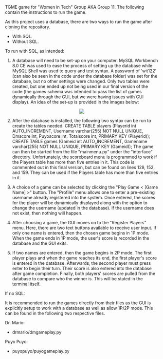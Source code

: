TGME game for "Women in Tech" Group AKA Group 11. The following contain the instructions to run the game.

As this project uses a database, there are two ways to run the game after cloning the repository.
- With SQL.
- Without SQL.

To run with SQL, as intended:
1. A database will need to be set-up on your computer. MySQL Workbench 8.0 CE was used to ease the process of setting
up the database while MySQL Shell was used to query and test syntax. A password of 'wit122' (can also be seen in the
code under the database folder) was set for the database, but no other settings were changed. Only two tables were
created, but one ended up not being used in our final version of the code (the games schema was intended to pass the 
list of games dynamically through the GUI, but we were having issues with GUI display). An idea of the set-up is
provided in the images below:
<p align="center">
  <img src="https://i.imgur.com/E2UulYF.png">
</p>

2. After the database is installed, the following two syntax can be run to create the tables needed.
CREATE TABLE players (Playerid int AUTO_INCREMENT, Username varchar(255) NOT NULL UNIQUE, Dmscore int, Puyoscore int, Totalscore int, PRIMARY KEY (Playerid));
CREATE TABLE games (Gameid int AUTO_INCREMENT, Gamename varchar(255) NOT NULL UNIQUE, PRIMARY KEY (Gameid));
The game can then be started from the file "mainmenu.py" under the "interface" directory. Unfortunately, 
the scoreboard menu is programmed to work if the Players table has more than five entries in it. 
This code is commented out in this final version, but can be found on lines 129, 152, and 159. They can be
used if the Players table has more than five entries in it.

3. A choice of a game can be selected by clicking the "Play Game < [Game Name] >" button. The "Profile" menu allows one
to enter a pre-existing username already registered into the system. Once entered, the scores for the player will be
dynamically displayed along with the option to change the username (updated in the database). If the username does not
exist, then nothing will happen.

4. After choosing a game, the GUI moves on to the "Register Players" menu. Here, there are two text buttons available
to receive user input. If only one name is entered, then the chosen game begins in 1P mode. When the game ends in 1P 
mode, the user's score is recorded in the database and the GUI exits.

5. If two names are entered, then the game begins in 2P mode. The first player plays and when the game reaches its end,
the first player's score is entered in the database. Afterwards, the second player must press enter to begin their
turn. Their score is also entered into the database after game completion. Finally, both players' scores are pulled
from the database to compare who the winner is. This will be stated in the terminal itself.

If no SQL:

It is recommended to run the games directly from their files as the GUI is explicitly setup to work with a database as
well as allow 1P/2P mode.
This can be found in the following two respective files.

Dr. Mario:
- drmario/dmgameplay.py

Puyo Puyo:
- puyopuyo/puyogameplay.py

